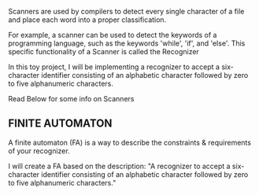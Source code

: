 Scanners are used by compilers to detect every single character of a file and place each word into a proper classification.

For example, a scanner can be used to detect the keywords of a programming language, such as the keywords 'while', 'if', and 'else'. This specific functionality of a Scanner is called the Recognizer

In this toy project, I will be implementing a recognizer to accept a six-character identifier consisting of an alphabetic character followed by zero to five alphanumeric characters.

Read Below for some info on Scanners

## FINITE AUTOMATON ##
A finite automaton (FA) is a way to describe the constraints & requirements of your recognizer.

I will create a FA based on the description: "A recognizer to accept a six-character identifier consisting of an alphabetic character followed by zero to five alphanumeric characters."
